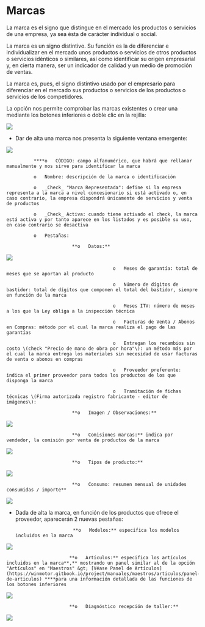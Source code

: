 # Marcas

La marca es el signo que distingue en el mercado los productos o servicios de una empresa, ya sea ésta de carácter individual o social.

La marca es un signo distintivo. Su función es la de diferenciar e individualizar en el mercado unos productos o servicios de otros productos o servicios idénticos o similares, así como identificar su origen empresarial y, en cierta manera, ser un indicador de calidad y un medio de promoción de ventas.

La marca es, pues, el signo distintivo usado por el empresario para diferenciar en el mercado sus productos o servicios de los productos o servicios de los competidores.

La opción nos permite comprobar las marcas existentes o crear una mediante los botones inferiores o doble clic en la rejilla:

![](../../.gitbook/assets/image%20%28271%29.png)

* Dar de alta una marca nos presenta la siguiente ventana emergente:

![](../../.gitbook/assets/image%20%28485%29.png)

              ****o   CÓDIGO: campo alfanumérico, que habrá que rellanar manualmente y nos sirve para identificar la marca

              o   Nombre: descripción de la marca o identificación

              o   _Check_ "Marca Representada": define si la empresa representa a la marca a nivel concesionario si está activado o, en caso contrario, la empresa dispondrá únicamente de servicios y venta de productos

              o   _Check_ Activa: cuando tiene activado el check, la marca está activa y por tanto aparece en los listados y es posible su uso, en caso contrario se desactiva

              o   Pestañas:

                            **o   Datos:**

![](../../.gitbook/assets/image%20%28485%29.png)

                                           o   Meses de garantía: total de meses que se aportan al producto

                                           o   Número de dígitos de bastidor: total de dígitos que componen el total del bastidor, siempre en función de la marca

                                           o   Meses ITV: número de meses a los que la Ley obliga a la inspección técnica

                                           o   Facturas de Venta / Abonos en Compras: método por el cual la marca realiza el pago de las garantías

                                           o   Entregan los recambios sin costo \(check "Precio de mano de obra por hora"\): un método más por el cual la marca entrega los materiales sin necesidad de usar facturas de venta o abonos en compras

                                           o   Proveedor preferente: indica el primer proveedor para todos los productos de los que disponga la marca

                                           o   Tramitación de fichas técnicas \(Firma autorizada registro fabricante - editor de imágenes\):

                            **o   Imagen / Observaciones:**

![](../../.gitbook/assets/image%20%28293%29.png)

                            **o   Comisiones marcas:** indica por vendedor, la comisión por venta de productos de la marca

![](../../.gitbook/assets/image%20%28262%29.png)

                            **o   Tipos de producto:**

![](../../.gitbook/assets/image%20%28504%29.png)

                            **o   Consumo: resumen mensual de unidades consumidas / importe**

![](../../.gitbook/assets/image%20%28158%29.png)

* Dada de alta la marca, en función de los productos que ofrece el proveedor, aparecerán 2 nuevas pestañas:

                           **o   Modelos:** especifica los modelos incluidos en la marca

![](../../.gitbook/assets/image%20%28358%29.png)

                           **o   Artículos:** especifica los artículos incluidos en la marca**,** mostrando un panel similar al de la opción "Artículos" en "Maestros" &gt; [Véase Panel de Artículos](https://winmotor.gitbook.io/project/manuales/maestros/articulos/panel-de-articulos) ****para una información detallada de las funciones de los botones inferiores

![](../../.gitbook/assets/image%20%28392%29.png)

                           **o   Diagnóstico recepción de taller:**

![](../../.gitbook/assets/image%20%28395%29.png)



